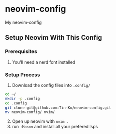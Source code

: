 # neovim-config
My neovim-config

## Setup Neovim With This Config
### Prerequisites
1. You'll need a nerd font installed
### Setup Process
1. Download the config files into `.config/`
```bash
cd ~/
mkdir -p .config
cd .config
git clone git@github.com:Tin-Ko/neovim-config.git
mv neovim-config/ nvim/
```
2. Open up neovim with ```nvim .```
3. run ```:Mason``` and install all your prefered lsps
